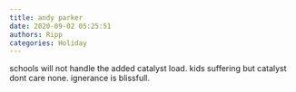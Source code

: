 ```yaml
---
title: andy parker
date: 2020-09-02 05:25:51
authors: Ripp
categories: Holiday
---
```


 schools will not handle the added catalyst load.
kids suffering but catalyst dont care none.
ignerance is blissfull.